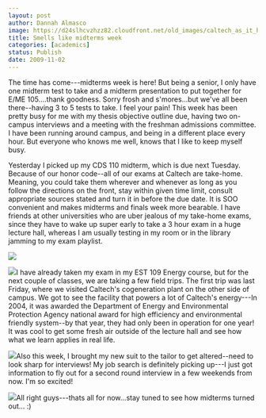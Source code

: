 ```yaml
---
layout: post
author: Dannah Almasco
image: https://d24slhcvzhzz82.cloudfront.net/old_images/caltech_as_it_happens/6a0105349b8251970b0120a69a1daa970c.jpg
title: Smells like midterms week
categories: [academics]
status: Publish
date: 2009-11-02
---
```



The time has come---midterms week is here!
But being a senior, I only have one midterm test to take and a midterm presentation to put together for E/ME 105....thank goodness. Sorry frosh and s'mores...but we've all been there--having 3 to 5 tests to take. I feel your pain!
This week has been pretty busy for me with my thesis objective outline due, having two on-campus interviews and a meeting with the freshman admissions committee. I have been running around campus, and being in a different place every hour. But everyone who knows me well, knows that I like to keep myself busy.

Yesterday I picked up my CDS 110 midterm, which is due next Tuesday. Because of our honor code--all of our exams at Caltech are take-home. Meaning, you could take them wherever and whenever as long as you follow the directions on the front, stay within given time limit, consult appropriate sources stated and turn it in before the due date. It is SOO convenient and makes midterms and finals week more bearable. I have friends at other universities who are uber jealous of my take-home exams, since they have to wake up super early to take a 3 hour exam in a huge lecture hall, whereas I am usually testing in my room or in the library jamming to my exam playlist.


![](https://d24slhcvzhzz82.cloudfront.net/old_images/caltech_as_it_happens/6a0105349b8251970b0120a644b151970b.jpg)

![](https://d24slhcvzhzz82.cloudfront.net/old_images/caltech_as_it_happens/6a0105349b8251970b0120a644b20d970b.jpg)I have already taken my exam in my EST 109 Energy course, but for the next couple of classes, we are taking a few field trips. The first trip was last Friday, where we visited Caltech's cogeneration plant on the other side of campus. We got to see the facility that powers a lot of Caltech's energy---In 2004, it was awarded the Department of Energy and Environmental Protection Agency national award for high efficiency and environmental friendly system--by that year, they had only been in operation for one year! It was cool to get some fresh air outside of the lecture hall and see how what we learn applies in real life.


![](https://d24slhcvzhzz82.cloudfront.net/old_images/caltech_as_it_happens/6a0105349b8251970b0120a69a20c9970c.jpg)Also this week, I brought my new suit to the tailor to get altered--need to look sharp for interviews! My job search is definitely picking up---I just got information to fly out for a second round interview in a few weekends from now. I'm so excited!


![](https://d24slhcvzhzz82.cloudfront.net/old_images/caltech_as_it_happens/6a0105349b8251970b0120a69a220c970c.jpg)All right guys---thats all for now...stay tuned to see how midterms turned out... :)

